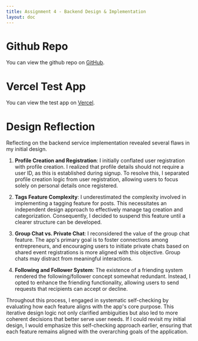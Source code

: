 ```yaml
---
title: Assignment 4 - Backend Design & Implementation
layout: doc
---
```


# Github Repo

You can view the github repo on [GitHub](https://github.com/quao627/backend-starter-quao).

# Vercel Test App

You can view the test app on [Vercel](https://backend-starter-quao.vercel.app/).

# Design Reflection

Reflecting on the backend service implementation revealed several flaws in my initial design. 

1. **Profile Creation and Registration**: I initially conflated user registration with profile creation. I realized that profile details should not require a user ID, as this is established during signup. To resolve this, I separated profile creation logic from user registration, allowing users to focus solely on personal details once registered.

2. **Tags Feature Complexity**: I underestimated the complexity involved in implementing a tagging feature for posts. This necessitates an independent design approach to effectively manage tag creation and categorization. Consequently, I decided to suspend this feature until a clearer structure can be developed.

3. **Group Chat vs. Private Chat**: I reconsidered the value of the group chat feature. The app's primary goal is to foster connections among entrepreneurs, and encouraging users to initiate private chats based on shared event registrations is more aligned with this objective. Group chats may distract from meaningful interactions.

4. **Following and Follower System**: The existence of a friending system rendered the following/follower concept somewhat redundant. Instead, I opted to enhance the friending functionality, allowing users to send requests that recipients can accept or decline.

Throughout this process, I engaged in systematic self-checking by evaluating how each feature aligns with the app's core purpose. This iterative design logic not only clarified ambiguities but also led to more coherent decisions that better serve user needs. If I could revisit my initial design, I would emphasize this self-checking approach earlier, ensuring that each feature remains aligned with the overarching goals of the application.
